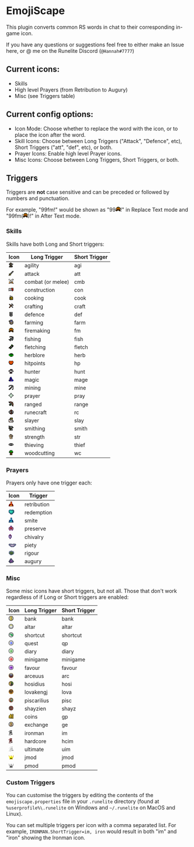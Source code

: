 # EmojiScape
This plugin converts common RS words in chat to their corresponding in-game icon.

If you have any questions or suggestions feel free to either make an Issue here, or @ me on the Runelite Discord (`@Hannah#7777`)

## Current icons:

- Skills
- High level Prayers (from Retribution to Augury)
- Misc (see Triggers table)

## Current config options:

- Icon Mode: Choose whether to replace the word with the icon, or to place the icon after the word.
- Skill Icons: Choose between Long Triggers ("Attack", "Defence", etc), Short Triggers ("att", "def", etc), or both.
- Prayer Icons: Enable high level Prayer icons.
- Misc Icons: Choose between Long Triggers, Short Triggers, or both.


## Triggers

Triggers are **not** case sensitive and can be preceded or followed by numbers and punctuation.

For example, "99fm!" would be shown as "99![fm](src/main/resources/Skills/firemaking.png)!" in Replace Text mode and "99fm(![fm](src/main/resources/Skills/firemaking.png))!" in After Text mode.

### Skills

Skills have both Long and Short triggers:

Icon | Long Trigger | Short Trigger
-----|--------------|--------------
![Agility](src/main/resources/Skills/agility.png) | agility | agi
![Attack](src/main/resources/Skills/attack.png) | attack | att
![Combat](src/main/resources/Skills/combat.png) | combat (or melee) | cmb
![Construction](src/main/resources/Skills/construction.png) | construction | con
![Cooking](src/main/resources/Skills/cooking.png) | cooking | cook
![Crafting](src/main/resources/Skills/crafting.png) | crafting | craft
![Defence](src/main/resources/Skills/defence.png) | defence | def
![Farming](src/main/resources/Skills/farming.png) | farming | farm
![Firemaking](src/main/resources/Skills/firemaking.png) | firemaking | fm
![Fishing](src/main/resources/Skills/fishing.png) | fishing | fish
![Fletching](src/main/resources/Skills/fletching.png) | fletching | fletch
![Herblore](src/main/resources/Skills/herblore.png) | herblore | herb
![Hitpoints](src/main/resources/Skills/hitpoints.png) | hitpoints | hp
![Hunter](src/main/resources/Skills/hunter.png) | hunter | hunt
![Magic](src/main/resources/Skills/magic.png) | magic | mage
![Mining](src/main/resources/Skills/mining.png) | mining | mine
![Prayer](src/main/resources/Skills/prayer.png) | prayer | pray
![Ranged](src/main/resources/Skills/ranged.png) | ranged | range
![Runecraft](src/main/resources/Skills/runecraft.png) | runecraft | rc
![Slayer](src/main/resources/Skills/slayer.png) | slayer | slay
![Smithing](src/main/resources/Skills/smithing.png) | smithing | smith
![Strength](src/main/resources/Skills/strength.png) | strength | str
![Thieving](src/main/resources/Skills/thieving.png) | thieving | thief
![Woodcutting](src/main/resources/Skills/woodcutting.png) | woodcutting | wc

### Prayers

Prayers only have one trigger each:

Icon | Trigger
-----|--------
![Retribution](src/main/resources/Prayers/retribution.png) | retribution
![Redemption](src/main/resources/Prayers/redemption.png) | redemption
![Smite](src/main/resources/Prayers/smite.png) | smite
![Preserve](src/main/resources/Prayers/preserve.png) | preserve
![Chivalry](src/main/resources/Prayers/chivalry.png) | chivalry
![Piety](src/main/resources/Prayers/piety.png) | piety
![Rigour](src/main/resources/Prayers/rigour.png) | rigour
![Augury](src/main/resources/Prayers/augury.png) | augury

### Misc

Some misc icons have short triggers, but not all. Those that don't work regardless of if Long or Short triggers are enabled:

Icon | Long Trigger | Short Trigger
-----|--------------|--------------
![Bank](src/main/resources/Misc/bank.png) | bank | bank
![Altar](src/main/resources/Misc/altar.png) | altar | altar
![Shortcut](src/main/resources/Misc/shortcut.png) | shortcut | shortcut
![Quest](src/main/resources/Misc/quest.png) | quest | qp
![Diary](src/main/resources/Misc/diary.png) | diary | diary
![Minigame](src/main/resources/Misc/minigame.png) | minigame | minigame
![Favour](src/main/resources/Misc/favour.png) | favour | favour
![Arceuus](src/main/resources/Misc/arceuus.png) | arceuus | arc
![Hosidius](src/main/resources/Misc/hosidius.png) | hosidius | hosi
![Lovakengj](src/main/resources/Misc/lovakengj.png) | lovakengj | lova
![Piscarilius](src/main/resources/Misc/piscarilius.png) | piscarilius | pisc
![Shayzien](src/main/resources/Misc/shayzien.png) | shayzien | shayz
![Coins](src/main/resources/Misc/coins.png) | coins | gp
![Exchange](src/main/resources/Misc/exchange.png) | exchange | ge
![Ironman](src/main/resources/Misc/ironman.png) | ironman | im
![Hardcore](src/main/resources/Misc/hardcore.png) | hardcore | hcim
![Ultimate](src/main/resources/Misc/ultimate.png) | ultimate | uim
![JMod](src/main/resources/Misc/jmod.png) | jmod | jmod
![pmod](src/main/resources/Misc/pmod.png) | pmod | pmod

### Custom Triggers

You can customise the triggers by editing the contents of the `emojiscape.properties` file in your `.runelite` directory (found at `%userprofile%\.runelite` on Windows and `~/.runelite` on MacOS and Linux).

You can set multiple triggers per icon with a comma separated list. For example, `IRONMAN.ShortTrigger=im, iron` would result in both "im" and "iron" showing the Ironman icon.